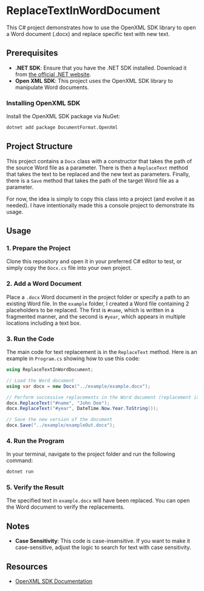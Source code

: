 # ReplaceTextInWordDocument

This C# project demonstrates how to use the OpenXML SDK library to open a Word document (.docx) and replace specific text with new text.

## Prerequisites

- **.NET SDK**: Ensure that you have the .NET SDK installed. Download it from [the official .NET website](https://dotnet.microsoft.com/download).
- **Open XML SDK**: This project uses the OpenXML SDK library to manipulate Word documents.

### Installing OpenXML SDK

Install the OpenXML SDK package via NuGet:

```bash
dotnet add package DocumentFormat.OpenXml
```

## Project Structure

This project contains a `Docx` class with a constructor that takes the path of the source Word file as a parameter.
There is then a `ReplaceText` method that takes the text to be replaced and the new text as parameters.
Finally, there is a `Save` method that takes the path of the target Word file as a parameter.

For now, the idea is simply to copy this class into a project (and evolve it as needed).
I have intentionally made this a console project to demonstrate its usage.

## Usage

### 1. Prepare the Project

Clone this repository and open it in your preferred C# editor to test, or simply copy the `Docx.cs` file into your own project.

### 2. Add a Word Document

Place a `.docx` Word document in the project folder or specify a path to an existing Word file. In the `example` folder, I created a Word file containing 2 placeholders to be replaced. The first is `#name`, which is written in a fragmented manner, and the second is `#year`, which appears in multiple locations including a text box.

### 3. Run the Code

The main code for text replacement is in the `ReplaceText` method. Here is an example in `Program.cs` showing how to use this code:

```csharp
using ReplaceTextInWordDocument;

// Load the Word document
using var docx = new Docx("../example/example.docx");

// Perform successive replacements in the Word document (replacement is deliberately case-insensitive)
docx.ReplaceText("#name", "John Doe");
docx.ReplaceText("#year", DateTime.Now.Year.ToString());

// Save the new version of the document
docx.Save("../example/exampleOut.docx");
```

### 4. Run the Program

In your terminal, navigate to the project folder and run the following command:

```bash
dotnet run
```

### 5. Verify the Result

The specified text in `example.docx` will have been replaced. You can open the Word document to verify the replacements.

## Notes

- **Case Sensitivity**: This code is case-insensitive. If you want to make it case-sensitive, adjust the logic to search for text with case sensitivity.

## Resources

- [OpenXML SDK Documentation](https://docs.microsoft.com/en-us/office/open-xml/open-xml-sdk)
